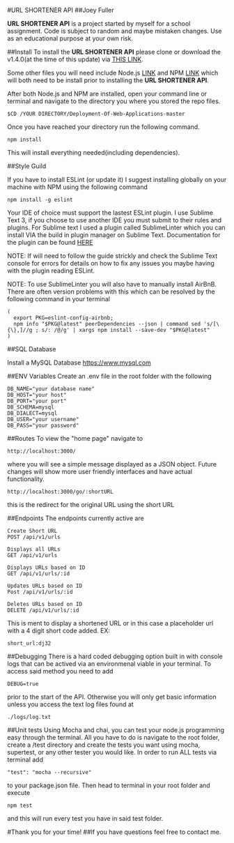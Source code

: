 #URL SHORTENER API
##Joey Fuller

**URL SHORTENER API** is a project started by myself for a school assignment. Code is subject to random and maybe mistaken changes. Use as an educational purpose at your own risk.

##Install
To install the **URL SHORTENER API** please clone or download the v1.4.0(at the time of this update) via [THIS LINK](https://github.com/JoeyFuller/DWA1.git).

Some other files you will need include Node.js [LINK](https://nodejs.org/en/) and NPM [LINK](https://www.npmjs.com) which will both need to be install prior to installing the **URL SHORTENER API**.

After both Node.js and NPM are installed, open your command line or terminal and navigate to the directory you where you stored the repo files.

```
$CD /YOUR DIRECTORY/Deployment-Of-Web-Applications-master
```

Once you have reached your directory run the following command.

```
npm install
```
This will install everything needed(including dependencies).


##Style Guild

If you have to install ESLint (or update it) I suggest installing globally on your machine with NPM using the following command
```
npm install -g eslint
```
Your IDE of choice must support the lastest ESLint plugin. I use Sublime Text 3, if you choose to use another IDE you must submit to their rules and plugins. For Sublime text I used a plugin called SublimeLinter which you can install VIA the build in plugin manager on Sublime Text. Documentation for the plugin can be found [HERE](https://github.com/roadhump/SublimeLinter-eslint)

NOTE: If will need to follow the guide strickly and check the Sublime Text console for errors for details on how to fix any issues you maybe having with the plugin reading ESLint.

NOTE: To use SublimeLinter you will also have to manually install AirBnB. There are often version problems with this which can be resolved by the following command in your terminal
```
(                                                      
  export PKG=eslint-config-airbnb;
  npm info "$PKG@latest" peerDependencies --json | command sed 's/[\{\},]//g ; s/: /@/g' | xargs npm install --save-dev "$PKG@latest"
)
```

##SQL Database

Install a MySQL Database 
https://www.mysql.com

##ENV Variables
Create an .env file in the root folder with the following
```
DB_NAME="your database name"
DB_HOST="your host"
DB_PORT="your port"
DB_SCHEMA=mysql
DB_DIALECT=mysql
DB_USER="your username"
DB_PASS="your password"
```
##Routes
To view the "home page" navigate to

```
http://localhost:3000/
```
where you will see a simple message displayed as a JSON object. Future changes will show more user friendly interfaces and have actual functionality.
```
http://localhost:3000/go/:shortURL
```
this is the redirect for the original URL using the short URL

##Endpoints
The endpoints currently active are

```
Create Short URL
POST /api/v1/urls

Displays all URLs
GET /api/v1/urls

Displays URLs based on ID
GET /api/v1/urls/:id

Updates URLs based on ID
Post /api/v1/urls/:id

Deletes URLs based on ID
DELETE /api/v1/urls/:id

```
This is ment to display a shortened URL or in this case a placeholder url with a 4 digit short code added. EX:

```
short_url:dj32
```

##Debugging
There is a hard coded debugging option built in with console logs that can be actived via an environmenal viable in your terminal. To access said method you need to add 
```
DEBUG=true
``` 
prior to the start of the API. Otherwise you will only get basic information unless you access the text log files found at 
```
./logs/log.txt
```
##Unit tests
Using Mocha and chai, you can test your node.js programming easy through the terminal. All you have to do is navigate to the root folder, create a /test directory and create the tests you want using mocha, supertest, or any other tester you would like. In order to run ALL tests via terminal add
```
"test": "mocha --recursive"
``` 
to your package.json file. Then head to terminal in your root folder and execute 
```
npm test
``` 
and this will run every test you have in said test folder.

#Thank you for your time!
##If you have questions feel free to contact me.